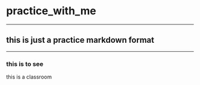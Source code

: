 # practice_with_me
---
## this is just a practice markdown format
---
### this is to see



this is a classroom
